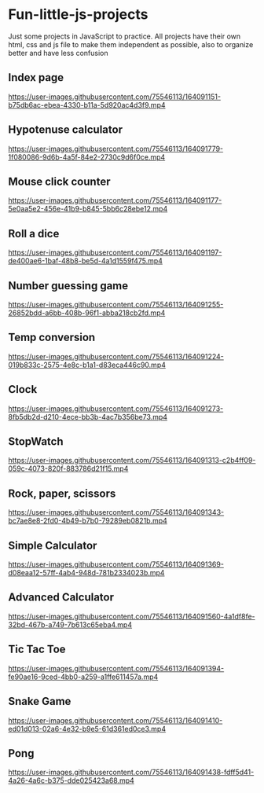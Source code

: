 # Fun-little-js-projects
Just some projects in JavaScript to practice.
All projects have their own html, css and js file to make them independent as possible, also to organize better and have less confusion
## Index page

https://user-images.githubusercontent.com/75546113/164091151-b75db6ac-ebea-4330-b11a-5d920ac4d3f9.mp4

## Hypotenuse calculator

https://user-images.githubusercontent.com/75546113/164091779-1f080086-9d6b-4a5f-84e2-2730c9d6f0ce.mp4

## Mouse click counter

https://user-images.githubusercontent.com/75546113/164091177-5e0aa5e2-456e-41b9-b845-5bb6c28ebe12.mp4

## Roll a dice

https://user-images.githubusercontent.com/75546113/164091197-de400ae6-1baf-48b8-be5d-4a1d1559f475.mp4

## Number guessing game

https://user-images.githubusercontent.com/75546113/164091255-26852bdd-a6bb-408b-96f1-abba218cb2fd.mp4

## Temp conversion

https://user-images.githubusercontent.com/75546113/164091224-019b833c-2575-4e8c-b1a1-d83eca446c90.mp4

## Clock

https://user-images.githubusercontent.com/75546113/164091273-8fb5db2d-d210-4ece-bb3b-4ac7b356be73.mp4

## StopWatch

https://user-images.githubusercontent.com/75546113/164091313-c2b4ff09-059c-4073-820f-883786d21f15.mp4

## Rock, paper, scissors

https://user-images.githubusercontent.com/75546113/164091343-bc7ae8e8-2fd0-4b49-b7b0-79289eb0821b.mp4

## Simple Calculator

https://user-images.githubusercontent.com/75546113/164091369-d08eaa12-57ff-4ab4-948d-781b2334023b.mp4

## Advanced Calculator

https://user-images.githubusercontent.com/75546113/164091560-4a1df8fe-32bd-467b-a749-7b613c65eba4.mp4

## Tic Tac Toe

https://user-images.githubusercontent.com/75546113/164091394-fe90ae16-9ced-4bb0-a259-a1ffe611457a.mp4

## Snake Game

https://user-images.githubusercontent.com/75546113/164091410-ed01d013-02a6-4e32-b9e5-61d361ed0ce3.mp4

## Pong

https://user-images.githubusercontent.com/75546113/164091438-fdff5d41-4a26-4a6c-b375-dde025423a68.mp4
